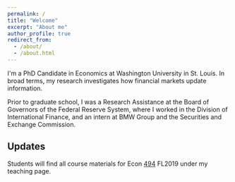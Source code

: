 ```yaml
---
permalink: /
title: "Welcome"
excerpt: "About me"
author_profile: true
redirect_from: 
  - /about/
  - /about.html
---
```


I'm a PhD Candidate in Economics at Washington University in St. Louis. In broad terms, my research investigates how financial markets update information. 

Prior to graduate school, I was a Research Assistance at the Board of Governors of the Federal Reserve System, where I worked in the Division of International Finance, and an intern at BMW Group and the Securities and Exchange Commission.

Updates
------
Students will find all course materials for Econ [494](https://zdinakmg.github.io/teaching/2019-Econ-494) FL2019 under my teaching page.
